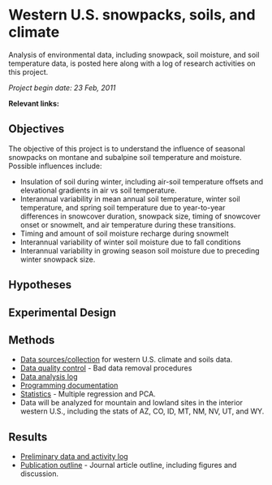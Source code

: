 # Western U.S. snowpacks, soils, and climate

Analysis of environmental data, including snowpack, soil moisture, and
soil temperature data, is posted here along with a log of research
activities on this project.

*Project begin date: 23 Feb, 2011*

**Relevant links:**

## Objectives

The objective of this project is to understand the influence of seasonal
snowpacks on montane and subalpine soil temperature and moisture.
Possible influences include:

- Insulation of soil during winter, including air-soil temperature offsets and elevational gradients in air vs soil temperature.
- Interannual variability in mean annual soil temperature, winter soil temperature, and spring soil temperature due to year-to-year differences in snowcover duration, snowpack size, timing of snowcover onset or snowmelt, and air temperature during these transitions.
- Timing and amount of soil moisture recharge during snowmelt
- Interannual variability of winter soil moisture due to fall conditions
- Interannual variability in growing season soil moisture due to preceding winter snowpack size.

## Hypotheses

## Experimental Design

## Methods

* [Data sources/collection](data.md) for western U.S. climate and soils data.
* [Data quality control](data_qc.md) - Bad data removal procedures
* [Data analysis log](analysislog_1.md) 
* [Programming documentation](programdocs.md)
* [Statistics](statistics.md) - Multiple regression and PCA.
* Data will be analyzed for mountain and lowland sites in the interior western U.S., including the stats of AZ, CO, ID, MT, NM, NV, UT, and WY.

## Results

* [Preliminary data and activity log](analysislog_1.md)
* [Publication outline](publicationoutline.md) - Journal article outline, including figures and discussion.
